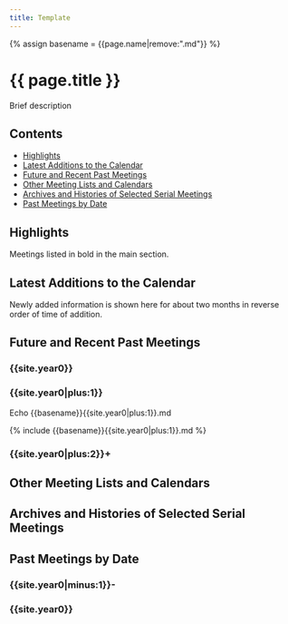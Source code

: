```yaml
---
title: Template
---
```


<head>
  <link rel="stylesheet" href="assets/style.css">
</head>

{% assign basename = {{page.name|remove:".md"}} %}

# {{ page.title }}

Brief description

## Contents

- [Highlights](#highlights)
- [Latest Additions to the Calendar](#latest-additions-to-the-calendar)
- [Future and Recent Past Meetings](#future-and-recent-past-meetings)
- [Other Meeting Lists and Calendars](#other-meeting-lists-and-calendars)
- [Archives and Histories of Selected Serial Meetings](#archives-and-histories-of-selected-serial-meetings)
- [Past Meetings by Date](#past-meetings-by-date)

## Highlights

Meetings listed in bold in the main section.

## Latest Additions to the Calendar

Newly added information is shown here for about two months in reverse order of time of addition.

## Future and Recent Past Meetings

### {{site.year0}}

### {{site.year0|plus:1}}

Echo {{basename}}{{site.year0|plus:1}}.md

{% include {{basename}}{{site.year0|plus:1}}.md %}

### {{site.year0|plus:2}}+

## Other Meeting Lists and Calendars

## Archives and Histories of Selected Serial Meetings

## Past Meetings by Date

### {{site.year0|minus:1}}-

### {{site.year0}}
